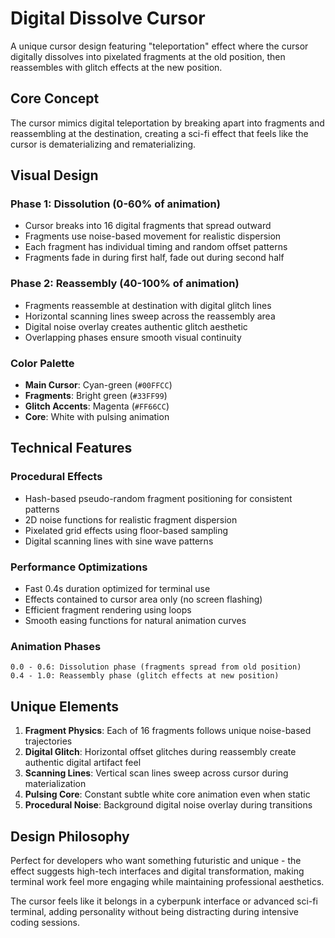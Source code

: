 # Digital Dissolve Cursor

A unique cursor design featuring "teleportation" effect where the cursor digitally dissolves into pixelated fragments at the old position, then reassembles with glitch effects at the new position.

## Core Concept

The cursor mimics digital teleportation by breaking apart into fragments and reassembling at the destination, creating a sci-fi effect that feels like the cursor is dematerializing and rematerializing.

## Visual Design

### Phase 1: Dissolution (0-60% of animation)
- Cursor breaks into 16 digital fragments that spread outward
- Fragments use noise-based movement for realistic dispersion
- Each fragment has individual timing and random offset patterns
- Fragments fade in during first half, fade out during second half

### Phase 2: Reassembly (40-100% of animation)
- Fragments reassemble at destination with digital glitch lines
- Horizontal scanning lines sweep across the reassembly area
- Digital noise overlay creates authentic glitch aesthetic
- Overlapping phases ensure smooth visual continuity

### Color Palette
- **Main Cursor**: Cyan-green (`#00FFCC`)
- **Fragments**: Bright green (`#33FF99`)
- **Glitch Accents**: Magenta (`#FF66CC`)
- **Core**: White with pulsing animation

## Technical Features

### Procedural Effects
- Hash-based pseudo-random fragment positioning for consistent patterns
- 2D noise functions for realistic fragment dispersion
- Pixelated grid effects using floor-based sampling
- Digital scanning lines with sine wave patterns

### Performance Optimizations
- Fast 0.4s duration optimized for terminal use
- Effects contained to cursor area only (no screen flashing)
- Efficient fragment rendering using loops
- Smooth easing functions for natural animation curves

### Animation Phases
```
0.0 - 0.6: Dissolution phase (fragments spread from old position)
0.4 - 1.0: Reassembly phase (glitch effects at new position)
```

## Unique Elements

1. **Fragment Physics**: Each of 16 fragments follows unique noise-based trajectories
2. **Digital Glitch**: Horizontal offset glitches during reassembly create authentic digital artifact feel
3. **Scanning Lines**: Vertical scan lines sweep across cursor during materialization
4. **Pulsing Core**: Constant subtle white core animation even when static
5. **Procedural Noise**: Background digital noise overlay during transitions

## Design Philosophy

Perfect for developers who want something futuristic and unique - the effect suggests high-tech interfaces and digital transformation, making terminal work feel more engaging while maintaining professional aesthetics.

The cursor feels like it belongs in a cyberpunk interface or advanced sci-fi terminal, adding personality without being distracting during intensive coding sessions.
